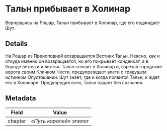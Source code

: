 # Тальн прибывает в Холинар
Вернувшись на Рошар, Тальн прибывает в Холинар, где его поджидает Шут.

## Details
На Рошар из Преисподней возвращается Вестник Тальн. Неясно, как и откуда именно он возвращается, но его покрывает конденсат, а в бороде веточки и листья. Тальн спешит в Холинар и, взрезав городские ворота своим Клинком Чести, предупреждает алети о грядущем истинном Опустошении. Шут знает, где и когда появится Тальн, и ждет его в Холинаре. Предупредив всех, Тальн падает без сознания.

## Metadata
| Field | Value |
| ----- | ----- |
| chapter | *«Путь королей»* эпилог |
